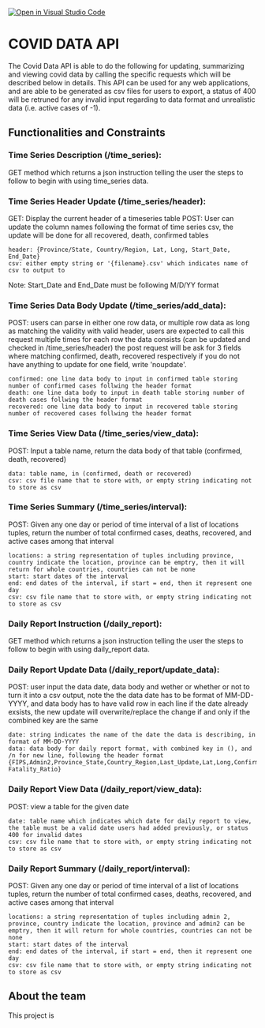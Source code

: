 [![Open in Visual Studio Code](https://classroom.github.com/assets/open-in-vscode-f059dc9a6f8d3a56e377f745f24479a46679e63a5d9fe6f495e02850cd0d8118.svg)](https://classroom.github.com/online_ide?assignment_repo_id=6163542&assignment_repo_type=AssignmentRepo)
# COVID DATA API
The Covid Data API is able to do the following for updating, summarizing and viewing covid data by calling the specific requests which will be described below in details. This API can be used for any web applications, and are able to be generated as csv files for users to export, a status of 400 will be retruned for any invalid input regarding to data format and unrealistic data (i.e. active cases of -1).

## Functionalities and Constraints

### Time Series Description (/time_series): 
GET method which returns a json instruction telling the user the steps to follow to begin with using time_series data.

### Time Series Header Update (/time_series/header): 
GET: Display the current header of a timeseries table
POST: User can update the column names following the format of time series csv, the update will be done for all recovered, death, confirmed tables 

    header: {Province/State, Country/Region, Lat, Long, Start_Date, End_Date}
    csv: either empty string or '{filename}.csv' which indicates name of csv to output to
Note: Start_Date and End_Date must be following M/D/YY format

### Time Series Data Body Update (/time_series/add_data):
POST: users can parse in either one row data, or multiple row data as long as matching the validity with valid header, users are expected to call this request multiple times for each row the data consists
    (can be updated and checked in /time_series/header)
    the post request will be ask for 3 fields where matching confirmed, death, recovered respectively
    if you do not have anything to update for one field, write 'noupdate'.

    confirmed: one line data body to input in confirmed table storing number of confirmed cases follwing the header format
    death: one line data body to input in death table storing number of death cases follwing the header format
    recovered: one line data body to input in recovered table storing number of recovered cases follwing the header format

### Time Series View Data (/time_series/view_data):
POST: Input a table name, return the data body of that table (confirmed, death, recovered)

    data: table name, in (confirmed, death or recovered)
    csv: csv file name that to store with, or empty string indicating not to store as csv

### Time Series Summary (/time_series/interval):
POST: Given any one day or period of time interval of a list of locations tuples, return the number of total confirmed cases, deaths, recovered, and active cases among that interval

    locations: a string representation of tuples including province, country indicate the location, province can be emptry, then it will return for whole countries, countries can not be none
    start: start dates of the interval
    end: end dates of the interval, if start = end, then it represent one day
    csv: csv file name that to store with, or empty string indicating not to store as csv

### Daily Report Instruction (/daily_report):
GET method which returns a json instruction telling the user the steps to follow to begin with using daily_report data.

### Daily Report Update Data (/daily_report/update_data):
POST: user input the data date, data body and wether or whether or not to turn it into a csv output,
    note the the data date has to be format of MM-DD-YYYY, and data body has to have valid row in each line
    if the date already exsists, the new update will overwrite/replace the change if and only if the combined key are the same

    date: string indicates the name of the date the data is describing, in format of MM-DD-YYYY
    data: data body for daily report format, with combined key in (), and /n for new line, following the header format {FIPS,Admin2,Province_State,Country_Region,Last_Update,Lat,Long,Confirmed,Deaths,Recovered,Active,Combined_Key,Incidence_Rate,Case-Fatality_Ratio}

### Daily Report View Data (/daily_report/view_data):
POST: view a table for the given date

    date: table name which indicates which date for daily report to view, the table must be a valid date users had added previously, or status 400 for invalid dates
    csv: csv file name that to store with, or empty string indicating not to store as csv

### Daily Report Summary (/daily_report/interval):
POST: Given any one day or period of time interval of a list of locations tuples, return the number of total confirmed cases, deaths, recovered, and active cases among that interval

    locations: a string representation of tuples including admin 2, province, country indicate the location, province and admin2 can be emptry, then it will return for whole countries, countries can not be none
    start: start dates of the interval
    end: end dates of the interval, if start = end, then it represent one day
    csv: csv file name that to store with, or empty string indicating not to store as csv

## About the team
This project is 


